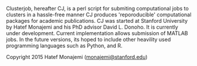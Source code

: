 Clusterjob, hereafter CJ, is a perl script for submiting 
computational jobs to clusters in a hassle-free manner
CJ produces 'reporoducible' computational packages for academic 
publications. CJ was started at Stanford University by Hatef Monajemi
and his PhD advisor David L. Donoho. It is currently under development.
Current implementation allows submission of MATLAB jobs. In the future
versions, its hoped to include other heavility used programming languages 
such as Python, and R. 

Copyright 2015 Hatef Monajemi (monajemi@stanford.edu)


